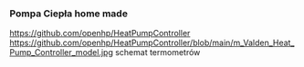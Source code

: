 ### Pompa Ciepła home made

   https://github.com/openhp/HeatPumpController
   https://github.com/openhp/HeatPumpController/blob/main/m_Valden_Heat_Pump_Controller_model.jpg   schemat termometrów
